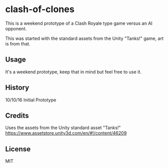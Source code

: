 # clash-of-clones

This is a weekend prototype of a Clash Royale type game versus an AI opponent.

This was started with the standard assets from the Unity "Tanks!" game, art is from that.

## Usage

It's a weekend prototype, keep that in mind but feel free to use it.

## History

10/10/16 Initial Prototype

## Credits

Uses the assets from the Unity standard asset "Tanks!"
https://www.assetstore.unity3d.com/en/#!/content/46209

## License

MIT
